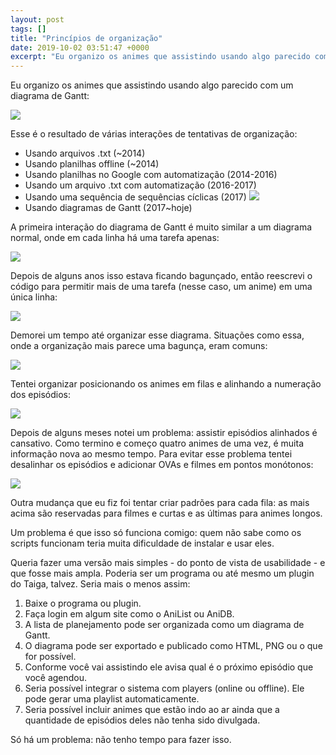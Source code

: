 ```yaml
---
layout: post
tags: []
title: "Princípios de organização"
date: 2019-10-02 03:51:47 +0000
excerpt: "Eu organizo os animes que assistindo usando algo parecido com um diagrama de Gantt:  ![](https://i.imgur.com/r1r92Uy.png)  Esse é o..."
---
```


Eu organizo os animes que assistindo usando algo parecido com um diagrama de Gantt:

![](https://i.imgur.com/r1r92Uy.png)

Esse é o resultado de várias interações de tentativas de organização:

* Usando arquivos .txt (~2014)
* Usando planilhas offline (~2014)
* Usando planilhas no Google com automatização (2014-2016)
* Usando um arquivo .txt com automatização (2016-2017)
* Usando uma sequência de sequências cíclicas (2017)![](https://i.imgur.com/JjQWTyg.png)
* Usando diagramas de Gantt (2017~hoje)

A primeira interação do diagrama de Gantt é muito similar a um diagrama normal, onde em cada linha há uma tarefa apenas:

![](https://i.imgur.com/Za0bANH.png)

Depois de alguns anos isso estava ficando bagunçado, então reescrevi o código para permitir mais de uma tarefa (nesse caso, um anime) em uma única linha:

![](https://i.imgur.com/kFRQzNM.png)

Demorei um tempo até organizar esse diagrama. Situações como essa, onde a organização mais parece uma bagunça, eram comuns:

![](https://i.imgur.com/i3gcO92.png)

Tentei organizar posicionando os animes em filas e alinhando a numeração dos episódios:

![](https://i.imgur.com/Hp4Hr85.png)

Depois de alguns meses notei um problema: assistir episódios alinhados é cansativo. Como termino e começo quatro animes de uma vez, é muita informação nova ao mesmo tempo. Para evitar esse problema tentei desalinhar os episódios e adicionar OVAs e filmes em pontos monótonos:

![](https://i.imgur.com/EJdIgFW.png)

Outra mudança que eu fiz foi tentar criar padrões para cada fila: as mais acima são reservadas para filmes e curtas e as últimas para animes longos.

Um problema é que isso só funciona comigo: quem não sabe como os scripts funcionam teria muita dificuldade de instalar e usar eles.

Queria fazer uma versão mais simples - do ponto de vista de usabilidade - e que fosse mais ampla. Poderia ser um programa ou até mesmo um plugin do Taiga, talvez. Seria mais o menos assim:

1. Baixe o programa ou plugin.
2. Faça login em algum site como o AniList ou AniDB.
3. A lista de planejamento pode ser organizada como um diagrama de Gantt.
4. O diagrama pode ser exportado e publicado como HTML, PNG ou o que for possível.
5. Conforme você vai assistindo ele avisa qual é o próximo episódio que você agendou.
6. Seria possível integrar o sistema com players (online ou offline). Ele pode gerar uma playlist automaticamente.
7. Seria possível incluir animes que estão indo ao ar ainda que a quantidade de episódios deles não tenha sido divulgada.

Só há um problema: não tenho tempo para fazer isso.